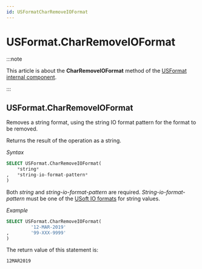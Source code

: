 ```yaml
---
id: USFormatCharRemoveIOFormat
---
```


# USFormat.CharRemoveIOFormat




:::note

This article is about the **CharRemoveIOFormat** method of the [USFormat internal component](/Extensions/USFormat_internal_component).

:::

## **USFormat.CharRemoveIOFormat**

Removes a string format, using the string IO format pattern for the format to be removed.

Returns the result of the operation as a string.

*Syntax*

```sql
SELECT USFormat.CharRemoveIOFormat(
    *string*
,   *string-io-format-pattern*
)
```

Both *string* and *string-io-format-pattern* are required. *String-io-format-pattern* must be one of the [USoft IO formats](/Modeller_and_Rules_Engine/Domains/IO_formats.md) for string values.

*Example*

```sql
SELECT USFormat.CharRemoveIOFormat(
         '12-MAR-2019'
,        '99-XXX-9999'
)
```

The return value of this statement is:

```
12MAR2019
```

 